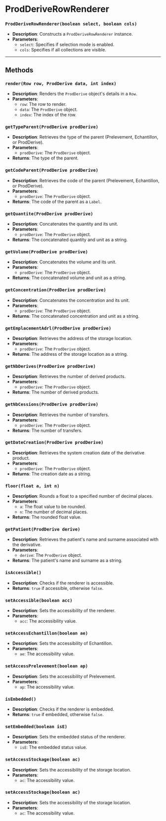# ProdDeriveRowRenderer


### `ProdDeriveRowRenderer(boolean select, boolean cols)`

- **Description**: Constructs a `ProdDeriveRowRenderer` instance.
- **Parameters**:
  - `select`: Specifies if selection mode is enabled.
  - `cols`: Specifies if all collections are visible.

---

## Methods

### `render(Row row, ProdDerive data, int index)`

- **Description**: Renders the `ProdDerive` object's details in a `Row`.
- **Parameters**:
  - `row`: The row to render.
  - `data`: The `ProdDerive` object.
  - `index`: The index of the row.

### `getTypeParent(ProdDerive prodDerive)`

- **Description**: Retrieves the type of the parent (Prelevement, Echantillon, or ProdDerive).
- **Parameters**:
  - `prodDerive`: The `ProdDerive` object.
- **Returns**: The type of the parent.

### `getCodeParent(ProdDerive prodDerive)`

- **Description**: Retrieves the code of the parent (Prelevement, Echantillon, or ProdDerive).
- **Parameters**:
  - `prodDerive`: The `ProdDerive` object.
- **Returns**: The code of the parent as a `Label`.

### `getQuantite(ProdDerive prodDerive)`

- **Description**: Concatenates the quantity and its unit.
- **Parameters**:
  - `prodDerive`: The `ProdDerive` object.
- **Returns**: The concatenated quantity and unit as a string.

### `getVolume(ProdDerive prodDerive)`

- **Description**: Concatenates the volume and its unit.
- **Parameters**:
  - `prodDerive`: The `ProdDerive` object.
- **Returns**: The concatenated volume and unit as a string.

### `getConcentration(ProdDerive prodDerive)`

- **Description**: Concatenates the concentration and its unit.
- **Parameters**:
  - `prodDerive`: The `ProdDerive` object.
- **Returns**: The concatenated concentration and unit as a string.

### `getEmplacementAdrl(ProdDerive prodDerive)`

- **Description**: Retrieves the address of the storage location.
- **Parameters**:
  - `prodDerive`: The `ProdDerive` object.
- **Returns**: The address of the storage location as a string.

### `getNbDerives(ProdDerive prodDerive)`

- **Description**: Retrieves the number of derived products.
- **Parameters**:
  - `prodDerive`: The `ProdDerive` object.
- **Returns**: The number of derived products.

### `getNbCessions(ProdDerive prodDerive)`

- **Description**: Retrieves the number of transfers.
- **Parameters**:
  - `prodDerive`: The `ProdDerive` object.
- **Returns**: The number of transfers.

### `getDateCreation(ProdDerive prodDerive)`

- **Description**: Retrieves the system creation date of the derivative product.
- **Parameters**:
  - `prodDerive`: The `ProdDerive` object.
- **Returns**: The creation date as a string.

### `floor(float a, int n)`

- **Description**: Rounds a float to a specified number of decimal places.
- **Parameters**:
  - `a`: The float value to be rounded.
  - `n`: The number of decimal places.
- **Returns**: The rounded float value.

### `getPatient(ProdDerive derive)`

- **Description**: Retrieves the patient's name and surname associated with the derivative.
- **Parameters**:
  - `derive`: The `ProdDerive` object.
- **Returns**: The patient's name and surname as a string.

### `isAccessible()`

- **Description**: Checks if the renderer is accessible.
- **Returns**: `true` if accessible, otherwise `false`.

### `setAccessible(boolean acc)`

- **Description**: Sets the accessibility of the renderer.
- **Parameters**:
  - `acc`: The accessibility value.

### `setAccessEchantillon(boolean ae)`

- **Description**: Sets the accessibility of Echantillon.
- **Parameters**:
  - `ae`: The accessibility value.

### `setAccessPrelevement(boolean ap)`

- **Description**: Sets the accessibility of Prelevement.
- **Parameters**:
  - `ap`: The accessibility value.

### `isEmbedded()`

- **Description**: Checks if the renderer is embedded.
- **Returns**: `true` if embedded, otherwise `false`.

### `setEmbedded(boolean isE)`

- **Description**: Sets the embedded status of the renderer.
- **Parameters**:
  - `isE`: The embedded status value.

### `setAccessStockage(boolean ac)`

- **Description**: Sets the accessibility of the storage location.
- **Parameters**:
  - `ac`: The accessibility value.

### `setAccessStockage(boolean ac)`

- **Description**: Sets the accessibility of the storage location.
- **Parameters**:
  - `ac`: The accessibility value.
